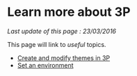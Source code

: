 # Learn more about 3P #

*Last update of this page : 23/03/2016*

This page will link to *useful* topics.

- [Create and modify themes in 3P](#/custom-themes)
- [Set an environment](#/set_environment)
